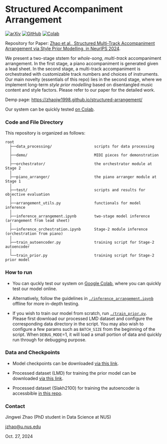 # Structured Accompaniment Arrangement
[![arXiv](https://img.shields.io/badge/arXiv-2310.16334-brightgreen.svg?logo=arXiv&style=flat-round)](https://arxiv.org/abs/2310.16334)
[![GitHub](https://img.shields.io/badge/GitHub-demo%20page-blue?logo=Github&style=flat-round)](https://zhaojw1998.github.io/structured-arrangement/)
[![Colab](https://img.shields.io/badge/Colab-tutorial-blue?logo=googlecolab&style=flat-round)](https://colab.research.google.com/drive/1LSY1TTkSesDUfpJplq5xi-3-DI09fWQ9?usp=sharing)

Repository for Paper: [Zhao et al., Structured Multi-Track Accompaniment Arrangement via Style Prior Modelling, in NeurIPS 2024](https://arxiv.org/abs/2310.16334).

We present a two-stage ststem for *whole-song*, *multi-track* accompaniment arrangement. In the first stage, a piano accompaniment is generated given a lead sheet. In the second stage, a multi-track accompaniment is orchestrated with customizable track numbers and choices of instruments. Our main novelty (essentials of this repo) lies in the second stage, where we implement long-term *style prior modelling* based on disentangled music content and style factors. Please refer to our paper for the detailed work.

Demp page: https://zhaojw1998.github.io/structured-arrangement/

Our system can be quickly tested [on Colab](https://colab.research.google.com/drive/1LSY1TTkSesDUfpJplq5xi-3-DI09fWQ9?usp=sharing).


### Code and File Directory
This repository is organized as follows:
```
root
  ├──data_processing/                   scripts for data processing
  │    
  ├──demo/                              MIDI pieces for demonstration
  │       
  ├──orchestrator/                      the orchestrator module at Stage 2
  │    
  ├──piano_arranger/                    the piano arranger module at Stage 1
  │    
  ├──test/                              scripts and results for objective evaluation
  │   
  ├──arrangement_utils.py               functionals for model inference
  │   
  ├──inference_arrangement.ipynb        two-stage model inference (arrangement from lead sheet)
  │ 
  ├──inference_orchestration.ipynb      Stage-2 module inference (orchestration from piano)
  │ 
  ├──train_autoencoder.py               training script for Stage-2 autoencoder
  │ 
  └──train_prior.py                     training script for Stage-2 prior model
```


### How to run
* You can quckly test our system on [Google Colab](https://colab.research.google.com/drive/1LSY1TTkSesDUfpJplq5xi-3-DI09fWQ9?usp=sharing), where you can quickly test our model online.

* Alternatively, follow the guidelines in [`./inference_arrangement.ipynb`](./inference_arrangement.ipynb) offline for more in-depth testing. 

* If you wish to train our model from scratch, run [`./train_prior.py`](./train_prior.py). Please first download our processed LMD dataset and configure the corresponding data directory in the script. You may also wish to configure a few params such as `BATCH_SIZE` from the beginning of the script. When `DEBUG_MODE`=1, it will load a small portion of data and quickly run through for debugging purpose.


### Data and Checkpoints

* Model checkpoints can be downloaded [via this link](https://drive.google.com/file/d/1ZyswS0p_t2Ij5vyaFkM5IbVgphf78oTB/view?usp=sharing).

* Processed dataset (LMD) for training the prior model can be downloaded [via this link](https://drive.google.com/file/d/14BHxnYDYSuGe0m3XXqIPL1-d4376GOBH/view?usp=sharing).

* Processed dataset (Slakh2100) for training the autoencoder is accessbible [in this repo](https://github.com/zhaojw1998/Query-and-reArrange/tree/main/data/Slakh2100).


### Contact
Jingwei Zhao (PhD student in Data Science at NUS)

jzhao@u.nus.edu

Oct. 27, 2024
